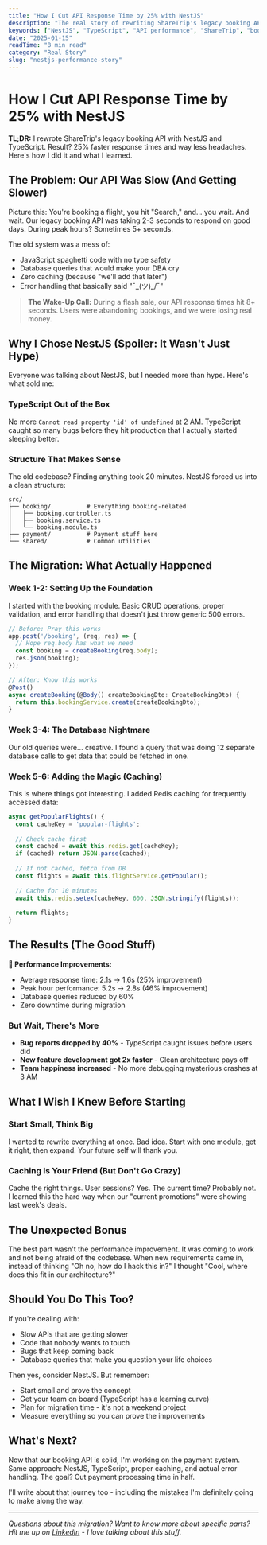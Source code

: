 ```yaml
---
title: "How I Cut API Response Time by 25% with NestJS"
description: "The real story of rewriting ShareTrip's legacy booking API. What worked, what didn't, and the surprising results."
keywords: ["NestJS", "TypeScript", "API performance", "ShareTrip", "booking system", "legacy migration"]
date: "2025-01-15"
readTime: "8 min read"
category: "Real Story"
slug: "nestjs-performance-story"
---
```


# How I Cut API Response Time by 25% with NestJS

**TL;DR:** I rewrote ShareTrip's legacy booking API with NestJS and TypeScript. Result? 25% faster response times and way less headaches. Here's how I did it and what I learned.

## The Problem: Our API Was Slow (And Getting Slower)

Picture this: You're booking a flight, you hit "Search," and... you wait. And wait. Our legacy booking API was taking 2-3 seconds to respond on good days. During peak hours? Sometimes 5+ seconds.

The old system was a mess of:
- JavaScript spaghetti code with no type safety
- Database queries that would make your DBA cry
- Zero caching (because "we'll add that later")
- Error handling that basically said "¯\_(ツ)_/¯"

> **The Wake-Up Call:** During a flash sale, our API response times hit 8+ seconds. Users were abandoning bookings, and we were losing real money.

## Why I Chose NestJS (Spoiler: It Wasn't Just Hype)

Everyone was talking about NestJS, but I needed more than hype. Here's what sold me:

### TypeScript Out of the Box
No more `Cannot read property 'id' of undefined` at 2 AM. TypeScript caught so many bugs before they hit production that I actually started sleeping better.

### Structure That Makes Sense
The old codebase? Finding anything took 20 minutes. NestJS forced us into a clean structure:

```
src/
├── booking/          # Everything booking-related
│   ├── booking.controller.ts
│   ├── booking.service.ts
│   └── booking.module.ts
├── payment/          # Payment stuff here
└── shared/           # Common utilities
```

## The Migration: What Actually Happened

### Week 1-2: Setting Up the Foundation
I started with the booking module. Basic CRUD operations, proper validation, and error handling that doesn't just throw generic 500 errors.

```javascript
// Before: Pray this works
app.post('/booking', (req, res) => {
  // Hope req.body has what we need
  const booking = createBooking(req.body);
  res.json(booking);
});

// After: Know this works
@Post()
async createBooking(@Body() createBookingDto: CreateBookingDto) {
  return this.bookingService.create(createBookingDto);
}
```

### Week 3-4: The Database Nightmare
Our old queries were... creative. I found a query that was doing 12 separate database calls to get data that could be fetched in one.

### Week 5-6: Adding the Magic (Caching)
This is where things got interesting. I added Redis caching for frequently accessed data:

```javascript
async getPopularFlights() {
  const cacheKey = 'popular-flights';
  
  // Check cache first
  const cached = await this.redis.get(cacheKey);
  if (cached) return JSON.parse(cached);
  
  // If not cached, fetch from DB
  const flights = await this.flightService.getPopular();
  
  // Cache for 10 minutes
  await this.redis.setex(cacheKey, 600, JSON.stringify(flights));
  
  return flights;
}
```

## The Results (The Good Stuff)

**🚀 Performance Improvements:**
- Average response time: 2.1s → 1.6s (25% improvement)
- Peak hour performance: 5.2s → 2.8s (46% improvement)
- Database queries reduced by 60%
- Zero downtime during migration

### But Wait, There's More
- **Bug reports dropped by 40%** - TypeScript caught issues before users did
- **New feature development got 2x faster** - Clean architecture pays off
- **Team happiness increased** - No more debugging mysterious crashes at 3 AM

## What I Wish I Knew Before Starting

### Start Small, Think Big
I wanted to rewrite everything at once. Bad idea. Start with one module, get it right, then expand. Your future self will thank you.

### Caching Is Your Friend (But Don't Go Crazy)
Cache the right things. User sessions? Yes. The current time? Probably not. I learned this the hard way when our "current promotions" were showing last week's deals.

## The Unexpected Bonus

The best part wasn't the performance improvement. It was coming to work and not being afraid of the codebase. When new requirements came in, instead of thinking "Oh no, how do I hack this in?" I thought "Cool, where does this fit in our architecture?"

## Should You Do This Too?

If you're dealing with:
- Slow APIs that are getting slower
- Code that nobody wants to touch
- Bugs that keep coming back
- Database queries that make you question your life choices

Then yes, consider NestJS. But remember:
- Start small and prove the concept
- Get your team on board (TypeScript has a learning curve)
- Plan for migration time - it's not a weekend project
- Measure everything so you can prove the improvements

## What's Next?

Now that our booking API is solid, I'm working on the payment system. Same approach: NestJS, TypeScript, proper caching, and actual error handling. The goal? Cut payment processing time in half.

I'll write about that journey too - including the mistakes I'm definitely going to make along the way.

---

*Questions about this migration? Want to know more about specific parts? Hit me up on [LinkedIn](https://linkedin.com/in/mahabubarafat) - I love talking about this stuff.*
